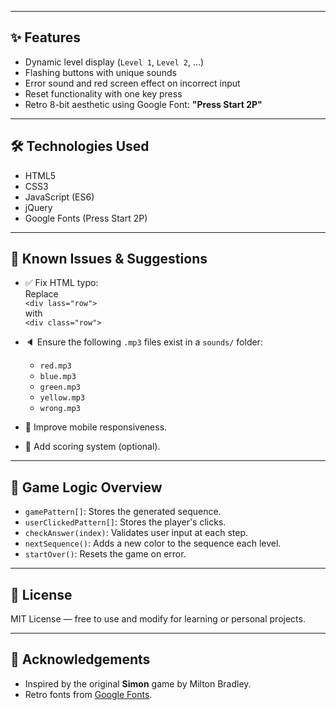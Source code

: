 
---

## ✨ Features

- Dynamic level display (`Level 1`, `Level 2`, ...)
- Flashing buttons with unique sounds
- Error sound and red screen effect on incorrect input
- Reset functionality with one key press
- Retro 8-bit aesthetic using Google Font: **"Press Start 2P"**

---

## 🛠 Technologies Used

- HTML5  
- CSS3  
- JavaScript (ES6)  
- jQuery  
- Google Fonts (Press Start 2P)

---

## 🐞 Known Issues & Suggestions

- ✅ Fix HTML typo:  
  Replace  
  `<div lass="row">`  
  with  
  `<div class="row">`

- 🔈 Ensure the following `.mp3` files exist in a `sounds/` folder:
  - `red.mp3`
  - `blue.mp3`
  - `green.mp3`
  - `yellow.mp3`
  - `wrong.mp3`

- 📱 Improve mobile responsiveness.
- 🧮 Add scoring system (optional).

---

## 🧪 Game Logic Overview

- `gamePattern[]`: Stores the generated sequence.
- `userClickedPattern[]`: Stores the player's clicks.
- `checkAnswer(index)`: Validates user input at each step.
- `nextSequence()`: Adds a new color to the sequence each level.
- `startOver()`: Resets the game on error.

---

## 📜 License

MIT License — free to use and modify for learning or personal projects.

---

## 🙌 Acknowledgements

- Inspired by the original **Simon** game by Milton Bradley.
- Retro fonts from [Google Fonts](https://fonts.google.com/specimen/Press+Start+2P).
